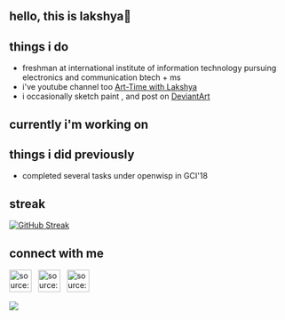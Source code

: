 ## hello, this is lakshya🎯

## things i do

* freshman at international institute of information technology pursuing electronics and communication btech + ms
* i've youtube channel too [Art-Time with Lakshya](https://youtube.com/@ArtTimewithLakshya)
* i occasionally sketch paint , and post on [DeviantArt](https://www.deviantart.com/sigmalaksh)


## currently i'm working on


## things i did previously
* completed several tasks under openwisp in GCI'18

## streak 
[![GitHub Streak](http://github-readme-streak-stats.herokuapp.com?user=lakshya0310&theme=dark)](https://git.io/streak-stats) &nbsp;

## connect with me 
<a href="https://www.linkedin.com/in/lakshya-jindal-031a52286" target="_blank" rel="noopener noreferrer"><img src="https://i.imgur.com/kF9HMpz.png" width=40px height=40px title="source: imgur.com" /></a> &nbsp;  <a href="https://twitter.com/jindal10_jindal" target="_blank" rel="noopener noreferrer"><img src="https://i.imgur.com/G7yTDHP.png" width=40px height=40px title="source: imgur.com" /></a> &nbsp;  <a href="https://instagram.com/laxyajindal" target="_blank" rel="noopener noreferrer"><img src="https://i.imgur.com/KAlgiiA.png" width=40px height=40px title="source: imgur.com" /></a>

![](https://komarev.com/ghpvc/?username=lakshya0310&style=plastic&label=Stalker+Alert) <br>
